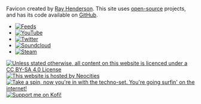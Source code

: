Favicon created by [Ray Henderson](https://www.deviantart.com/bloodyarchimedes). This site uses [open-source](/open-source/) projects, and has its code available on [GitHub](https://github.com/PersonMeetup/personmeetup-web).

<ul class="social" role="list" aria-label="Social links">
	<li><a href="/feeds/"><img src="/img/rss.svg" title="Feeds" alt="Feeds"></a></li>
	<li><a href="https://www.youtube.com/c/PersonMeetupp"><img src="/img/youtube.svg" title="YouTube" alt="YouTube"></a></li>
	<li><a href="https://twitter.com/PersonMeetup"><img src="/img/twitter.svg" title="Twitter" alt="Twitter"></a></li>
	<li><a href="https://soundcloud.com/personmeetup"><img src="/img/soundcloud.svg" title="Soundcloud" alt="Soundcloud"></a></li>
	<li><a href="https://steamcommunity.com/id/personmeetup/myworkshopfiles/"><img src="/img/steam.svg" title="Steam" alt="Steam"></a></li>
</ul>

<div class="social"><a rel="license external" href="http://creativecommons.org/licenses/by-sa/4.0/"><img title="Unless stated otherwise, all content on this website is licenced under a CC BY-SA 4.0 License" src="/img/cc-bysa.png"></a> <a rel="external" href="https://neocities.org/"><img src="/img/neocities.gif" title="This website is hosted by Neocities"></a> <a href="/links/"><img src="/img/retro.gif" title="Take a spin, now you're in with the techno-set. You're going surfin' on the internet!" class="squished"></a> <a rel="external" href="https://ko-fi.com/personmeetup"><img src="/img/kofi.png" title="Support me on Kofi!"></a></div>
